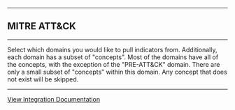 _____
## MITRE ATT&CK
_____

Select which domains you would like to pull indicators from. Additionally, each domain has a subset of "concepts". Most of the domains have all of the concepts, with the exception of the "PRE-ATT&CK" domain. There are only a small subset of "concepts" within this domain. Any concept that does not exist will be skipped.

---
[View Integration Documentation](https://xsoar.pan.dev/docs/reference/integrations/mitre-attck-v2)
